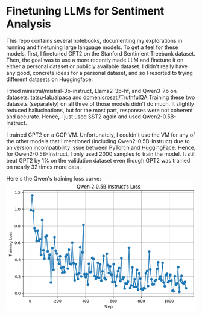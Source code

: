 # Finetuning LLMs for Sentiment Analysis

This repo contains several notebooks, documenting my explorations in running and finetuning large language models. To get a feel for these models, first, I finetuned GPT2 on the Stanford Sentiment Treebank dataset. Then, the goal was to use a more recently made LLM and finetune it on either a personal dataset or publicly available dataset. I didn't really have any good, concrete ideas for a personal dataset, and so I resorted to trying different datasets on Huggingface. 

I tried ministral/mistral-3b-instruct, Llama2-3b-hf, and Qwen3-7b on datasets: [tatsu-lab/alpaca](https://huggingface.co/datasets/tatsu-lab/alpaca) and [domenicrosati/TruthfulQA](https://huggingface.co/datasets/domenicrosati/TruthfulQA) Training these two datasets (separately) on all three of those models didn't do much. It slightly reduced hallucinations, but for the most part, responses were not coherent and accurate. Hence, I just used SST2 again and used Qwen2-0.5B-Instruct. 

I trained GPT2 on a GCP VM. Unfortunately, I couldn't use the VM for any of the other models that I mentioned (including Qwen2-0.5B-Instruct) due to an [version incompatibility issue between PyTorch and HuggingFace](https://github.com/huggingface/transformers/pull/38328). Hence, for Qwen2-0.5B-Instruct, I only used 2000 samples to train the model. It still beat GPT2 by 1% on the validation dataset even though GPT2 was trained on nearly 32 times more data. 

Here's the Qwen's training loss curve:
![Qwen training loss curve](https://github.com/rohitamar/llamafinetuning/blob/main/images/graph.png)
